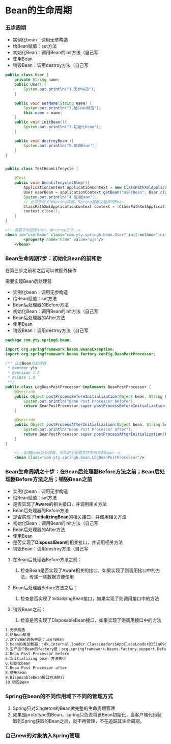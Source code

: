 # Bean的生命周期

### 五步周期

*  实例化bean：调用无参构造
*  给Bean赋值：set方法
*  初始化Bean：调用Bean的init方法（自己写
*  使用Bean
*  销毁Bean：调用destroy方法（自己写

```java
public class User {
    private String name;
    public User(){
        System.out.println("1.无参构造");
    }

    public void setName(String name) {
        System.out.println("2.给Bean赋值");
        this.name = name;
    }
    public void initBean(){
        System.out.println("3.初始化bean");
    }

    public void destroyBean(){
        System.out.println("5.销毁Bean");
    }
}


public class TestBeanLifecycle {

    @Test
    public void beanLifecycle5Step(){
        ApplicationContext applicationContext = new ClassPathXmlApplicationContext("spring.xml");
        User userBean = applicationContext.getBean("userBean", User.class);
        System.out.println("4 使用Bean");
        // 必须手动关闭spring容器，Spring容器才能销毁Bean
        ClassPathXmlApplicationContext context = (ClassPathXmlApplicationContext) applicationContext;
        context.close();
    }
}
```

```xml
<!--需要手动指定init、destroy方法-->    
<bean id="userBean" class="com.yty.spring6.bean.User" init-method="initBean" destroy-method="destroyBean">
        <property name="name" value="wjs"/>
    </bean>
```





### Bean生命周期7步：初始化Bean的前和后

在第三步之前和之后可以做额外操作

需要实现Bean后处理器

*  实例化bean：调用无参构造
*  给Bean赋值：set方法
*  Bean后处理器的Before方法
*  初始化Bean：调用Bean的init方法（自己写
*  Bean后处理器的After方法
*  使用Bean
*  销毁Bean：调用destroy方法（自己写

```java
package com.yty.spring6.bean;

import org.springframework.beans.BeansException;
import org.springframework.beans.factory.config.BeanPostProcessor;

/** 日志Bean后处理器
 * @author yty
 * @version 1.0
 * @since 1.0
 **/
public class LogBeanPostProcessor implements BeanPostProcessor {
    @Override
    public Object postProcessBeforeInitialization(Object bean, String beanName) throws BeansException {
        System.out.println("Bean Post Processor before");
        return BeanPostProcessor.super.postProcessBeforeInitialization(bean, beanName);
    }

    @Override
    public Object postProcessAfterInitialization(Object bean, String beanName) throws BeansException {
        System.out.println("Bean Post Processor after");
        return BeanPostProcessor.super.postProcessAfterInitialization(bean, beanName);
    }
}

```

```xml
    <!--配置Bean后处理器，将作用于配置文件中所有的Bean-->
    <bean class="com.yty.spring6.bean.LogBeanPostProcessor"/>
```



### Bean生命周期之十步：在Bean后处理器Before方法之前；Bean后处理器Before方法之后；销毁Bean之前

*  实例化bean：调用无参构造
*  给Bean赋值：set方法
*  是否实现了**Aware**的相关接口，并调用相关方法
*  Bean后处理器的Before方法
*  是否实现了**InitializingBean**的相关接口，并调用相关方法
*  初始化Bean：调用Bean的init方法（自己写
*  Bean后处理器的After方法
*  使用Bean
*  是否实现了**DisposalBean**的相关接口，并调用相关方法
*  销毁Bean：调用destroy方法（自己写

1. 在Bean后处理器Before方法之前：
   1. 检查Bean是否实现了Aware相关的接口，如果实现了则调用接口中的方法，传递一些数据方便使用

2. Bean后处理器Before方法之后：
   1. 检查是否实现了InitializingBean接口，如果实现了则调用接口中的方法

3. 销毁Bean之前：
   1. 检查是否实现了DisposableBean接口，如果实现了则调用接口中的方法



```txt
1.无参构造
2.给Bean赋值
3.这个Bean的名字是：userBean
3.bean的类加载器：jdk.internal.loader.ClassLoaders$AppClassLoader@251a69d7
3.生产这个Bean的factory是：org.springframework.beans.factory.support.DefaultListableBeanFactory@78b1cc93: defining beans [com.yty.spring6.bean.LogBeanPostProcessor#0,userBean]; root of factory hierarchy
4.Bean Post Processor before
5.Initializing bean 方法执行
6.初始化bean
7.Bean Post Processor after
8.使用Bean
9.DisposableBean接口方法执行
10.销毁Bean
```

### Spring在bean的不同作用域下不同的管理方式

1. Spring只对Singleton的Bean做完整的生命周期管理
2. 如果是prototype的Bean，spring只负责将该Bean初始化，当客户端代码获取到Spring获取的Bean之后，就不再管理，不在追踪其生命周期。



### 自己new的对象纳入Spring管理



